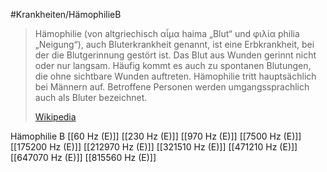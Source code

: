 #Krankheiten/HämophilieB
> Hämophilie (von altgriechisch αἷμα haima „Blut“ und φιλία philia „Neigung“), auch Bluterkrankheit genannt, ist eine Erbkrankheit, bei der die Blutgerinnung gestört ist. Das Blut aus Wunden gerinnt nicht oder nur langsam. Häufig kommt es auch zu spontanen Blutungen, die ohne sichtbare Wunden auftreten. Hämophilie tritt hauptsächlich bei Männern auf. Betroffene Personen werden umgangssprachlich auch als Bluter bezeichnet.
>
> [Wikipedia](https://de.wikipedia.org/wiki/H%C3%A4mophilie)

Hämophilie B
[[60 Hz (E)]]
[[230 Hz (E)]]
[[970 Hz (E)]]
[[7500 Hz (E)]]
[[175200 Hz (E)]]
[[212970 Hz (E)]]
[[321510 Hz (E)]]
[[471210 Hz (E)]]
[[647070 Hz (E)]]
[[815560 Hz (E)]]